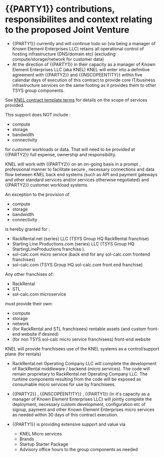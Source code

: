 
# {{PARTY1}} contributions, responsibilites and context relating to the proposed Joint Venture

- {{PARTY1}} currently and will continue todo so (via being a manager of Known Element Enterprises LLC) retains all operational control of hosting infrastructure (DNS/domain etc) (excluding compute/storage/network for customer data)
- At the direction of {{PARTY1}} in their capacity as a manager of Known Element Enterprises LLC (aka KNEL)  KNEL will enter into a definitive agreement with {{PARTY2}} and {{INSCOPEENTITY}} within five calendar days of execution of this contract to provide core IT/business infrastructure services on the same footing as it provides them to other TSYS group components. 

See [KNEL contract template terms](https://git.knownelement.com/KNEL/KNELContracts/src/branch/main/KNEL-Services-ContractTemplate-AllComponents.md) for details on the scope of services provided.

This support does NOT include : 

- compute 
- storage 
- bandwidth 
- connectivity 

for customer workloads or data. That will need to be provided at {{PARTY2}} full expense, ownership and responsibility.

KNEL will work with {{PARTY2}} on an on-going basis in a prompt , professional manner to facilitate secure , necessary connections and data flow between KNEL back end systems (such as API and payment gateways and other standard services and/or services otherwise negotiated) and {{PARTY2}} customer workload systems. 

An exception to the provision of 

- compute 
- storage
- bandwidth 
- connectivity 

is hereby granted for :

- RackRental.net (series) LLC (TSYS Group HQ RackRental franchise)
- Starting Line Productions.com (series) LLC (TSYS Group HQ StartingLineProductions franchise ).
- sol-calc.com micro service (back end for any sol-calc.com frontend franchises)
- sol-calc.com (TSYS Group HQ sol-calc.com front end franchise) 

Any other franchises of: 

- RackRental 
- STL
- sol-calc.com microservice 

must provide their own:

- compute 
- storage 
- network 
- (for RackRental and STL franchisees) rentable assets (and custom front-end website if desired)
- (for non TSYS sol-calc micro service franchisees) front-end website

KNEL will provide franchisees use of the KNEL systems as a control/support plane (for rentals)

- RackRental.net Operating Company LLC will complete the development of RackRental middleware / backend (micro services). The code will remain proprietary to RackRental.net Operating Company LLC. The runtime components resulting from the code will be exposed as consumable micro services for use by franchisees.
 
- {{PARTY2}} , {{INSCOPEENTITY}} , {{PARTY1}} (in it's capacity as a manager of Known Element Enterprises LLC) will jointly complete the deployment, necessary custom development, configuration etc of signup, payment and other Known Element Enterprises micro services as needed within 30 days of this contract execution.

- {{PARTY1}} is providing extensive support and value via

	- KNEL Micro services
	- Brands
	- Startup Starter Package
	- Advisory office hours to the group components as needed 